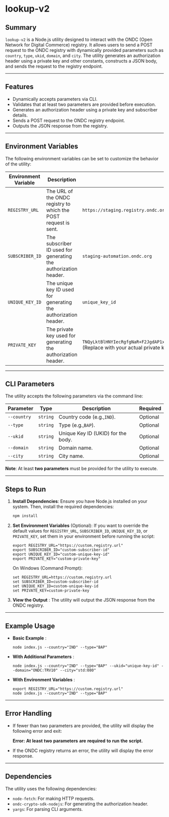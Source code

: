 # lookup-v2

## Summary

`lookup-v2` is a Node.js utility designed to interact with the ONDC (Open Network for Digital Commerce) registry. It allows users to send a POST request to the ONDC registry with dynamically provided parameters such as `country`, `type`, `ukid`, `domain`, and `city`. The utility generates an authorization header using a private key and other constants, constructs a JSON body, and sends the request to the registry endpoint.

---

## Features

- Dynamically accepts parameters via CLI.
- Validates that at least two parameters are provided before execution.
- Generates an authorization header using a private key and subscriber details.
- Sends a POST request to the ONDC registry endpoint.
- Outputs the JSON response from the registry.

---

## Environment Variables

The following environment variables can be set to customize the behavior of the utility:

| Environment Variable | Description                                                     | Default Value                                                                                                                       |
| -------------------- | --------------------------------------------------------------- | ----------------------------------------------------------------------------------------------------------------------------------- |
| `REGISTRY_URL`     | The URL of the ONDC registry to which the POST request is sent. | `https://staging.registry.ondc.org/v2.0/lookup`                                                                                   |
| `SUBSCRIBER_ID`    | The subscriber ID used for generating the authorization header. | `staging-automation.ondc.org`                                                                        |
| `UNIQUE_KEY_ID`    | The unique key ID used for generating the authorization header. | `unique_key_id`                                                                                     |
| `PRIVATE_KEY`      | The private key used for generating the authorization header.   | `TNQyLktBlHNYIecRgfgNaR+F2JgdAP1xTDng2vuOWL0YMB5DtExgDkBHOkoizQ5WN9qzs9NQaa1Vr6yg==` (Replace with your actual private key) |

---

## CLI Parameters

The utility accepts the following parameters via the command line:

| Parameter     | Type       | Description                        | Required |
| ------------- | ---------- | ---------------------------------- | -------- |
| `--country` | `string` | Country code (e.g.,`IND`).       | Optional |
| `--type`    | `string` | Type (e.g.,`BAP`).               | Optional |
| `--ukid`    | `string` | Unique Key ID (UKID) for the body. | Optional |
| `--domain`  | `string` | Domain name.                       | Optional |
| `--city`    | `string` | City name.                         | Optional |

**Note**: At least **two parameters** must be provided for the utility to execute.

---

## Steps to Run

1. **Install Dependencies**:
   Ensure you have Node.js installed on your system. Then, install the required dependencies:

   ```bash
   npm install
   ```
2. **Set Environment Variables** (Optional): If you want to override the default values for `REGISTRY_URL`, `SUBSCRIBER_ID`, `UNIQUE_KEY_ID`, or `PRIVATE_KEY`, set them in your environment before running the script:

   ```
   export REGISTRY_URL="https://custom.registry.url"
   export SUBSCRIBER_ID="custom-subscriber-id"
   export UNIQUE_KEY_ID="custom-unique-key-id"
   export PRIVATE_KEY="custom-private-key"
   ```

   On Windows (Command Prompt):

   ```
   set REGISTRY_URL=https://custom.registry.url
   set SUBSCRIBER_ID=custom-subscriber-id
   set UNIQUE_KEY_ID=custom-unique-key-id
   set PRIVATE_KEY=custom-private-key
   ```
3. **View the Output** : The utility will output the JSON response from the ONDC registry.

---

## Example Usage

* **Basic Example** :

  ```
  node index.js --country="IND" --type="BAP"
  ```
* **With Additional Parameters** :

  ```
  node index.js --country="IND" --type="BAP" --ukid="unique-key-id" --domain="ONDC:TRV10" --city="std:080"
  ```
* **With Environment Variables** :

  ```
  export REGISTRY_URL="https://custom.registry.url"
  node index.js --country="IND" --type="BAP"
  ```

---

## Error Handling

* If fewer than two parameters are provided, the utility will display the following error and exit:

  **Error:** **At** **least** **two** **parameters** **are** **required** **to** **run** **the** **script.**
* If the ONDC registry returns an error, the utility will display the error response.

---

## Dependencies

The utility uses the following dependencies:

* `node-fetch`: For making HTTP requests.
* `ondc-crypto-sdk-nodejs`: For generating the authorization header.
* `yargs`: For parsing CLI arguments.
